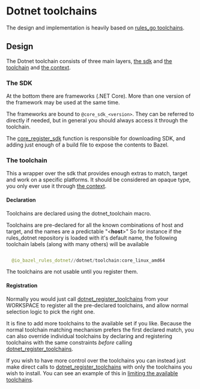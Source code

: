 # Dotnet toolchains

The design and implementation is heavily based on 
[rules_go toolchains](https://github.com/bazelbuild/rules_go/blob/master/go/toolchains.rst).


## Design

The Dotnet toolchain consists of three main layers, [the sdk](#the-sdk) and [the toolchain](#the-toolchain)
and [the context](api.md#dotnetcontext).

### The SDK

At the bottom there are frameworks (.NET Core). More than one version of the
framework may be used at the same time.

The frameworks are bound to ``@core_sdk_<version>``.
They can be referred to directly if needed, but in general you should always access it through the toolchain.

The [core_register_sdk](api.md#core_register_sdk) function is
responsible for downloading SDK, and adding just enough of a build file to expose the 
contents to Bazel.


### The toolchain

This a wrapper over the sdk that provides enough extras to match, target and work on a specific
platforms. It should be considered an opaque type, you only ever use it through [the context](api.md#dotnetcontext).

#### Declaration

Toolchains are declared using the dotnet_toolchain macro.

Toolchains are pre-declared for all the known combinations of host and target, and the names
are a predictable
"<**host**>"
So for instance if the rules_dotnet repository is loaded with
it's default name, the following toolchain labels (along with many others) will be available

  ```python

    @io_bazel_rules_dotnet//dotnet/toolchain:core_linux_amd64
  ```
  
The toolchains are not usable until you register them.

#### Registration

Normally you would just call [dotnet_register_toolchains](api.md#dotnet_register_toolchains) from your WORKSPACE 
to register all the pre-declared toolchains, and allow normal selection logic to pick the right one.

It is fine to add more toolchains to the available set if you like. Because the normal
toolchain matching mechanism prefers the first declared match, you can also override individual
toolchains by declaring and registering toolchains with the same constraints *before* calling
[dotnet_register_toolchains](api.md#dotnet_register_toolchains).

If you wish to have more control over the toolchains you can instead just make direct
calls to [dotnet_register_toolchains](api.md#dotnet_register_toolchains) with only the toolchains you 
wish to install. You can see an
example of this in [limiting the available toolchains](https://docs.bazel.build/versions/master/toolchains.html#toolchain-resolution>).

